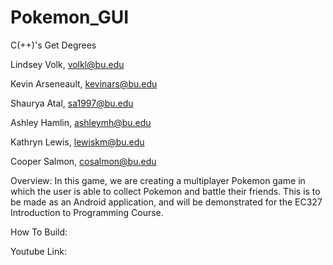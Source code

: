 # Pokemon_GUI

C(++)'s Get Degrees


Lindsey Volk, volkl@bu.edu

Kevin Arseneault, kevinars@bu.edu

Shaurya Atal, sa1997@bu.edu

Ashley Hamlin, ashleymh@bu.edu

Kathryn Lewis, lewiskm@bu.edu

Cooper Salmon, cosalmon@bu.edu


Overview: In this game, we are creating a multiplayer Pokemon game in which the user is able to collect Pokemon and battle their friends. This is to be made as an Android application, and will be demonstrated for the EC327 Introduction to Programming Course.


How To Build:


Youtube Link:
